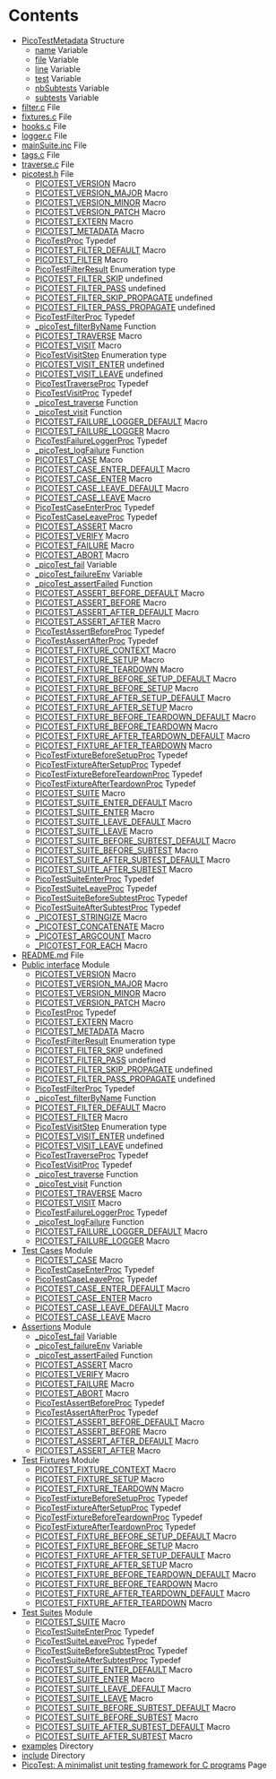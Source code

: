 # Contents

* [PicoTestMetadata](struct_pico_test_metadata.md#struct_pico_test_metadata) Structure
  * [name](struct_pico_test_metadata.md#struct_pico_test_metadata_1a253651ce46bc33b206c12787e8ccb166) Variable
  * [file](struct_pico_test_metadata.md#struct_pico_test_metadata_1a1e57db62ee1f5581d0f0bca333e21304) Variable
  * [line](struct_pico_test_metadata.md#struct_pico_test_metadata_1a98c9bcbb6844cf75dd8005110b03887d) Variable
  * [test](struct_pico_test_metadata.md#struct_pico_test_metadata_1a3f209675beb238cc9a2caf31996c3388) Variable
  * [nbSubtests](struct_pico_test_metadata.md#struct_pico_test_metadata_1a7dd93cc6b50428b9594d171c28a563c1) Variable
  * [subtests](struct_pico_test_metadata.md#struct_pico_test_metadata_1a543874ce98d5f3516e4e5bda6f4e61a3) Variable
* [filter.c](filter_8c.md#filter_8c) File
* [fixtures.c](fixtures_8c.md#fixtures_8c) File
* [hooks.c](hooks_8c.md#hooks_8c) File
* [logger.c](logger_8c.md#logger_8c) File
* [mainSuite.inc](main_suite_8inc.md#main_suite_8inc) File
* [tags.c](tags_8c.md#tags_8c) File
* [traverse.c](traverse_8c.md#traverse_8c) File
* [picotest.h](picotest_8h.md#picotest_8h) File
  * [PICOTEST\_VERSION](picotest_8h.md#group__public__interface_1ga1402f3301dff3f468aac77622f877f2d) Macro
  * [PICOTEST\_VERSION\_MAJOR](picotest_8h.md#group__public__interface_1ga9ea29549254cbe44f25ef974d0458e57) Macro
  * [PICOTEST\_VERSION\_MINOR](picotest_8h.md#group__public__interface_1ga6488c76f8a06a1a8222c2309b170bd1d) Macro
  * [PICOTEST\_VERSION\_PATCH](picotest_8h.md#group__public__interface_1gafc9d1ab6d8cced95f3560c3a006d8005) Macro
  * [PICOTEST\_EXTERN](picotest_8h.md#group__public__interface_1ga88033e8fb73d885670773cfc8ad1d024) Macro
  * [PICOTEST\_METADATA](picotest_8h.md#group__public__interface_1gaa7f907387dd96cac614ad0dfe4cbb858) Macro
  * [PicoTestProc](picotest_8h.md#group__public__interface_1ga824e8707dfbd1726aa15beb5f27b957a) Typedef
  * [PICOTEST\_FILTER\_DEFAULT](picotest_8h.md#group__public__interface_1ga7dccbea985fb578ba6b7639fb66fc3ea) Macro
  * [PICOTEST\_FILTER](picotest_8h.md#group__public__interface_1gabd82de0bec174d972151cd122a0a03ff) Macro
  * [PicoTestFilterResult](picotest_8h.md#group__public__interface_1gaf5acf1a68605f6c8b758bae0224e03fc) Enumeration type
  * [PICOTEST\_FILTER\_SKIP](picotest_8h.md#group__public__interface_1ggaf5acf1a68605f6c8b758bae0224e03fca0ee37a1cf8a2347fb3c42636dfb80b1c) undefined
  * [PICOTEST\_FILTER\_PASS](picotest_8h.md#group__public__interface_1ggaf5acf1a68605f6c8b758bae0224e03fca35508816a12c32e7ce536786e5ffc8d9) undefined
  * [PICOTEST\_FILTER\_SKIP\_PROPAGATE](picotest_8h.md#group__public__interface_1ggaf5acf1a68605f6c8b758bae0224e03fca487de7ecca4099ee737bd41a8d75ba75) undefined
  * [PICOTEST\_FILTER\_PASS\_PROPAGATE](picotest_8h.md#group__public__interface_1ggaf5acf1a68605f6c8b758bae0224e03fcaf2aa19fa3a0a1bc56585df626aa8e188) undefined
  * [PicoTestFilterProc](picotest_8h.md#group__public__interface_1gafc743c5aa3870900472bc701b3ad35a4) Typedef
  * [\_picoTest\_filterByName](picotest_8h.md#group__public__interface_1gace2d0b7428d63b90190fe65b619a8680) Function
  * [PICOTEST\_TRAVERSE](picotest_8h.md#group__public__interface_1gaee8202c2543c7fb59fa08aec75b6cc63) Macro
  * [PICOTEST\_VISIT](picotest_8h.md#group__public__interface_1ga84b8e9060ee56ca5c5b64da168ee7f6f) Macro
  * [PicoTestVisitStep](picotest_8h.md#group__public__interface_1gad78162429011bb689a76e91530ac7a22) Enumeration type
  * [PICOTEST\_VISIT\_ENTER](picotest_8h.md#group__public__interface_1ggad78162429011bb689a76e91530ac7a22a2590077bf6aceab607a23c349140af25) undefined
  * [PICOTEST\_VISIT\_LEAVE](picotest_8h.md#group__public__interface_1ggad78162429011bb689a76e91530ac7a22a70b432be5fb3de15623c7cb1562544d0) undefined
  * [PicoTestTraverseProc](picotest_8h.md#group__public__interface_1ga0b6b1fbb66a2062b823d28026399d27b) Typedef
  * [PicoTestVisitProc](picotest_8h.md#group__public__interface_1ga1ae925d603c838714097a508a19be99b) Typedef
  * [\_picoTest\_traverse](picotest_8h.md#group__public__interface_1gaacd9c37695afbb5b3bb8c5373c527641) Function
  * [\_picoTest\_visit](picotest_8h.md#group__public__interface_1ga114c577e2b5e238b8545c80be5783fea) Function
  * [PICOTEST\_FAILURE\_LOGGER\_DEFAULT](picotest_8h.md#group__public__interface_1gaf08fabb517d01d11ce72614d1df51687) Macro
  * [PICOTEST\_FAILURE\_LOGGER](picotest_8h.md#group__public__interface_1gae4b2f943bef59bd05fb7a328a6c39d48) Macro
  * [PicoTestFailureLoggerProc](picotest_8h.md#group__public__interface_1ga407922fa95d91c28651b93fbafe1d1bb) Typedef
  * [\_picoTest\_logFailure](picotest_8h.md#group__public__interface_1gae3c669f4ae731be32a25df3d3a97b599) Function
  * [PICOTEST\_CASE](picotest_8h.md#group__test__cases_1gadca8898d29eb42dde764ed83a5d9faf5) Macro
  * [PICOTEST\_CASE\_ENTER\_DEFAULT](picotest_8h.md#group__test__cases_1ga4a4a1356f85b26cd29f2f7ae4c09cf91) Macro
  * [PICOTEST\_CASE\_ENTER](picotest_8h.md#group__test__cases_1gad1f702ab6600b04f66731d35bf38fc67) Macro
  * [PICOTEST\_CASE\_LEAVE\_DEFAULT](picotest_8h.md#group__test__cases_1ga5ff2295c5a324991c72a81bcfb949522) Macro
  * [PICOTEST\_CASE\_LEAVE](picotest_8h.md#group__test__cases_1ga4fd71dfed1ce3733b0d670c86b8d523a) Macro
  * [PicoTestCaseEnterProc](picotest_8h.md#group__test__cases_1ga0af0a0ec6d2bbee706b56fea6f60126e) Typedef
  * [PicoTestCaseLeaveProc](picotest_8h.md#group__test__cases_1gacce6ae69ea5064e39e3c56915978609e) Typedef
  * [PICOTEST\_ASSERT](picotest_8h.md#group__assertions_1gad71b76cf1173654acc95df79d1c7040b) Macro
  * [PICOTEST\_VERIFY](picotest_8h.md#group__assertions_1gacd07b017f38d1e3ad784f369345357a2) Macro
  * [PICOTEST\_FAILURE](picotest_8h.md#group__assertions_1ga89a35f18021df570967bb707a8537f3b) Macro
  * [PICOTEST\_ABORT](picotest_8h.md#group__assertions_1ga62031fa5f6f86e517565b77a1fa37f59) Macro
  * [\_picoTest\_fail](picotest_8h.md#group__assertions_1ga8d7eb92ca21dfb7fe46fc2472e11f496) Variable
  * [\_picoTest\_failureEnv](picotest_8h.md#group__assertions_1ga2fdb4a73b6a0abc186a27065a36db6ed) Variable
  * [\_picoTest\_assertFailed](picotest_8h.md#group__assertions_1gadd80bff454009ce1077d81f1f5552f34) Function
  * [PICOTEST\_ASSERT\_BEFORE\_DEFAULT](picotest_8h.md#group__assertions_1ga331ef495337f7e2aae8be15cfd2a170a) Macro
  * [PICOTEST\_ASSERT\_BEFORE](picotest_8h.md#group__assertions_1gaa38b1a0014fe2ab172a5466f9031aafb) Macro
  * [PICOTEST\_ASSERT\_AFTER\_DEFAULT](picotest_8h.md#group__assertions_1gab1f1711109e4a8443a61c228194a6825) Macro
  * [PICOTEST\_ASSERT\_AFTER](picotest_8h.md#group__assertions_1gae6c0c62e54611c6d92a3a8b81545f934) Macro
  * [PicoTestAssertBeforeProc](picotest_8h.md#group__assertions_1ga2011048ceed2457e95498573d0730eaf) Typedef
  * [PicoTestAssertAfterProc](picotest_8h.md#group__assertions_1ga9502bbfe9927766f12e8de83aa37b706) Typedef
  * [PICOTEST\_FIXTURE\_CONTEXT](picotest_8h.md#group__fixtures_1ga983cffc937dca4baa55f59afad404f03) Macro
  * [PICOTEST\_FIXTURE\_SETUP](picotest_8h.md#group__fixtures_1ga1e98cba23391e13521100528ee1a2181) Macro
  * [PICOTEST\_FIXTURE\_TEARDOWN](picotest_8h.md#group__fixtures_1ga0d887bdb08e22489fc3cf9fb28a35fd1) Macro
  * [PICOTEST\_FIXTURE\_BEFORE\_SETUP\_DEFAULT](picotest_8h.md#group__fixtures_1ga503733d3013e81575c72a1100437ccf0) Macro
  * [PICOTEST\_FIXTURE\_BEFORE\_SETUP](picotest_8h.md#group__fixtures_1gab6053367243af2ee7745bf35a3baaa4e) Macro
  * [PICOTEST\_FIXTURE\_AFTER\_SETUP\_DEFAULT](picotest_8h.md#group__fixtures_1ga8bfe212f7c3bed6d83be102510086012) Macro
  * [PICOTEST\_FIXTURE\_AFTER\_SETUP](picotest_8h.md#group__fixtures_1ga679063021accc32a74c1e617ed68423f) Macro
  * [PICOTEST\_FIXTURE\_BEFORE\_TEARDOWN\_DEFAULT](picotest_8h.md#group__fixtures_1ga11bbe6bcd529ac78264411add1275635) Macro
  * [PICOTEST\_FIXTURE\_BEFORE\_TEARDOWN](picotest_8h.md#group__fixtures_1gaf68cbda0bf19afd7994c2e0a15278f8d) Macro
  * [PICOTEST\_FIXTURE\_AFTER\_TEARDOWN\_DEFAULT](picotest_8h.md#group__fixtures_1ga667b954d1448d95e022451b8711e6abf) Macro
  * [PICOTEST\_FIXTURE\_AFTER\_TEARDOWN](picotest_8h.md#group__fixtures_1ga1a910236e326a942bc3a5be5c6013520) Macro
  * [PicoTestFixtureBeforeSetupProc](picotest_8h.md#group__fixtures_1ga78ede622d468ebbe0bcc47698146ead9) Typedef
  * [PicoTestFixtureAfterSetupProc](picotest_8h.md#group__fixtures_1gae75749e42f2c93cfedae9220ad149e00) Typedef
  * [PicoTestFixtureBeforeTeardownProc](picotest_8h.md#group__fixtures_1ga154395391c0e95f5b08acaf38d2ef296) Typedef
  * [PicoTestFixtureAfterTeardownProc](picotest_8h.md#group__fixtures_1gad1e2073b337cd5697af642ce44c98db4) Typedef
  * [PICOTEST\_SUITE](picotest_8h.md#group__test__suites_1ga7a9c873e5e377bd88fcc4849689c1e6f) Macro
  * [PICOTEST\_SUITE\_ENTER\_DEFAULT](picotest_8h.md#group__test__suites_1ga50f13419afbe35f17150bacd7a906838) Macro
  * [PICOTEST\_SUITE\_ENTER](picotest_8h.md#group__test__suites_1gae569b3a4f05ebefc297411072e505fd3) Macro
  * [PICOTEST\_SUITE\_LEAVE\_DEFAULT](picotest_8h.md#group__test__suites_1gaf24c1f7c243e1990463aea4fbd4d5324) Macro
  * [PICOTEST\_SUITE\_LEAVE](picotest_8h.md#group__test__suites_1ga2ce5e2f78882e9f26067dc4ca9d0570c) Macro
  * [PICOTEST\_SUITE\_BEFORE\_SUBTEST\_DEFAULT](picotest_8h.md#group__test__suites_1gab5b747836950016e04544e29879f3da3) Macro
  * [PICOTEST\_SUITE\_BEFORE\_SUBTEST](picotest_8h.md#group__test__suites_1ga5a49439f633f383f0bb3d2a6e700d464) Macro
  * [PICOTEST\_SUITE\_AFTER\_SUBTEST\_DEFAULT](picotest_8h.md#group__test__suites_1ga0aa7b03502294fee8f3e5b4951027145) Macro
  * [PICOTEST\_SUITE\_AFTER\_SUBTEST](picotest_8h.md#group__test__suites_1gaab4493d86071cc9263827bf9a05a3b24) Macro
  * [PicoTestSuiteEnterProc](picotest_8h.md#group__test__suites_1ga881ee23cced7bc4df9427409dcb55254) Typedef
  * [PicoTestSuiteLeaveProc](picotest_8h.md#group__test__suites_1gabc6f39019f0cde9f04812785aceaab09) Typedef
  * [PicoTestSuiteBeforeSubtestProc](picotest_8h.md#group__test__suites_1gade4d2a7d8a611ca76c675607529a3edb) Typedef
  * [PicoTestSuiteAfterSubtestProc](picotest_8h.md#group__test__suites_1ga80efec0204108859c9ececa3921f6f76) Typedef
  * [\_PICOTEST\_STRINGIZE](picotest_8h.md#picotest_8h_1a9e72654d611dd79773814aac688dd1bc) Macro
  * [\_PICOTEST\_CONCATENATE](picotest_8h.md#picotest_8h_1a8fdd0e34f725f8e37ca020d13d056001) Macro
  * [\_PICOTEST\_ARGCOUNT](picotest_8h.md#picotest_8h_1a921cd46c5670838c4e662e3e35caf680) Macro
  * [\_PICOTEST\_FOR\_EACH](picotest_8h.md#picotest_8h_1aa36b887c3add49c79e23a95ba5b733b2) Macro
* [README.md](_r_e_a_d_m_e_8md.md#_r_e_a_d_m_e_8md) File
* [Public interface](group__public__interface.md#group__public__interface) Module
  * [PICOTEST\_VERSION](picotest_8h.md#group__public__interface_1ga1402f3301dff3f468aac77622f877f2d) Macro
  * [PICOTEST\_VERSION\_MAJOR](picotest_8h.md#group__public__interface_1ga9ea29549254cbe44f25ef974d0458e57) Macro
  * [PICOTEST\_VERSION\_MINOR](picotest_8h.md#group__public__interface_1ga6488c76f8a06a1a8222c2309b170bd1d) Macro
  * [PICOTEST\_VERSION\_PATCH](picotest_8h.md#group__public__interface_1gafc9d1ab6d8cced95f3560c3a006d8005) Macro
  * [PicoTestProc](picotest_8h.md#group__public__interface_1ga824e8707dfbd1726aa15beb5f27b957a) Typedef
  * [PICOTEST\_EXTERN](picotest_8h.md#group__public__interface_1ga88033e8fb73d885670773cfc8ad1d024) Macro
  * [PICOTEST\_METADATA](picotest_8h.md#group__public__interface_1gaa7f907387dd96cac614ad0dfe4cbb858) Macro
  * [PicoTestFilterResult](picotest_8h.md#group__public__interface_1gaf5acf1a68605f6c8b758bae0224e03fc) Enumeration type
  * [PICOTEST\_FILTER\_SKIP](picotest_8h.md#group__public__interface_1ggaf5acf1a68605f6c8b758bae0224e03fca0ee37a1cf8a2347fb3c42636dfb80b1c) undefined
  * [PICOTEST\_FILTER\_PASS](picotest_8h.md#group__public__interface_1ggaf5acf1a68605f6c8b758bae0224e03fca35508816a12c32e7ce536786e5ffc8d9) undefined
  * [PICOTEST\_FILTER\_SKIP\_PROPAGATE](picotest_8h.md#group__public__interface_1ggaf5acf1a68605f6c8b758bae0224e03fca487de7ecca4099ee737bd41a8d75ba75) undefined
  * [PICOTEST\_FILTER\_PASS\_PROPAGATE](picotest_8h.md#group__public__interface_1ggaf5acf1a68605f6c8b758bae0224e03fcaf2aa19fa3a0a1bc56585df626aa8e188) undefined
  * [PicoTestFilterProc](picotest_8h.md#group__public__interface_1gafc743c5aa3870900472bc701b3ad35a4) Typedef
  * [\_picoTest\_filterByName](picotest_8h.md#group__public__interface_1gace2d0b7428d63b90190fe65b619a8680) Function
  * [PICOTEST\_FILTER\_DEFAULT](picotest_8h.md#group__public__interface_1ga7dccbea985fb578ba6b7639fb66fc3ea) Macro
  * [PICOTEST\_FILTER](picotest_8h.md#group__public__interface_1gabd82de0bec174d972151cd122a0a03ff) Macro
  * [PicoTestVisitStep](picotest_8h.md#group__public__interface_1gad78162429011bb689a76e91530ac7a22) Enumeration type
  * [PICOTEST\_VISIT\_ENTER](picotest_8h.md#group__public__interface_1ggad78162429011bb689a76e91530ac7a22a2590077bf6aceab607a23c349140af25) undefined
  * [PICOTEST\_VISIT\_LEAVE](picotest_8h.md#group__public__interface_1ggad78162429011bb689a76e91530ac7a22a70b432be5fb3de15623c7cb1562544d0) undefined
  * [PicoTestTraverseProc](picotest_8h.md#group__public__interface_1ga0b6b1fbb66a2062b823d28026399d27b) Typedef
  * [PicoTestVisitProc](picotest_8h.md#group__public__interface_1ga1ae925d603c838714097a508a19be99b) Typedef
  * [\_picoTest\_traverse](picotest_8h.md#group__public__interface_1gaacd9c37695afbb5b3bb8c5373c527641) Function
  * [\_picoTest\_visit](picotest_8h.md#group__public__interface_1ga114c577e2b5e238b8545c80be5783fea) Function
  * [PICOTEST\_TRAVERSE](picotest_8h.md#group__public__interface_1gaee8202c2543c7fb59fa08aec75b6cc63) Macro
  * [PICOTEST\_VISIT](picotest_8h.md#group__public__interface_1ga84b8e9060ee56ca5c5b64da168ee7f6f) Macro
  * [PicoTestFailureLoggerProc](picotest_8h.md#group__public__interface_1ga407922fa95d91c28651b93fbafe1d1bb) Typedef
  * [\_picoTest\_logFailure](picotest_8h.md#group__public__interface_1gae3c669f4ae731be32a25df3d3a97b599) Function
  * [PICOTEST\_FAILURE\_LOGGER\_DEFAULT](picotest_8h.md#group__public__interface_1gaf08fabb517d01d11ce72614d1df51687) Macro
  * [PICOTEST\_FAILURE\_LOGGER](picotest_8h.md#group__public__interface_1gae4b2f943bef59bd05fb7a328a6c39d48) Macro
* [Test Cases](group__test__cases.md#group__test__cases) Module
  * [PICOTEST\_CASE](picotest_8h.md#group__test__cases_1gadca8898d29eb42dde764ed83a5d9faf5) Macro
  * [PicoTestCaseEnterProc](picotest_8h.md#group__test__cases_1ga0af0a0ec6d2bbee706b56fea6f60126e) Typedef
  * [PicoTestCaseLeaveProc](picotest_8h.md#group__test__cases_1gacce6ae69ea5064e39e3c56915978609e) Typedef
  * [PICOTEST\_CASE\_ENTER\_DEFAULT](picotest_8h.md#group__test__cases_1ga4a4a1356f85b26cd29f2f7ae4c09cf91) Macro
  * [PICOTEST\_CASE\_ENTER](picotest_8h.md#group__test__cases_1gad1f702ab6600b04f66731d35bf38fc67) Macro
  * [PICOTEST\_CASE\_LEAVE\_DEFAULT](picotest_8h.md#group__test__cases_1ga5ff2295c5a324991c72a81bcfb949522) Macro
  * [PICOTEST\_CASE\_LEAVE](picotest_8h.md#group__test__cases_1ga4fd71dfed1ce3733b0d670c86b8d523a) Macro
* [Assertions](group__assertions.md#group__assertions) Module
  * [\_picoTest\_fail](picotest_8h.md#group__assertions_1ga8d7eb92ca21dfb7fe46fc2472e11f496) Variable
  * [\_picoTest\_failureEnv](picotest_8h.md#group__assertions_1ga2fdb4a73b6a0abc186a27065a36db6ed) Variable
  * [\_picoTest\_assertFailed](picotest_8h.md#group__assertions_1gadd80bff454009ce1077d81f1f5552f34) Function
  * [PICOTEST\_ASSERT](picotest_8h.md#group__assertions_1gad71b76cf1173654acc95df79d1c7040b) Macro
  * [PICOTEST\_VERIFY](picotest_8h.md#group__assertions_1gacd07b017f38d1e3ad784f369345357a2) Macro
  * [PICOTEST\_FAILURE](picotest_8h.md#group__assertions_1ga89a35f18021df570967bb707a8537f3b) Macro
  * [PICOTEST\_ABORT](picotest_8h.md#group__assertions_1ga62031fa5f6f86e517565b77a1fa37f59) Macro
  * [PicoTestAssertBeforeProc](picotest_8h.md#group__assertions_1ga2011048ceed2457e95498573d0730eaf) Typedef
  * [PicoTestAssertAfterProc](picotest_8h.md#group__assertions_1ga9502bbfe9927766f12e8de83aa37b706) Typedef
  * [PICOTEST\_ASSERT\_BEFORE\_DEFAULT](picotest_8h.md#group__assertions_1ga331ef495337f7e2aae8be15cfd2a170a) Macro
  * [PICOTEST\_ASSERT\_BEFORE](picotest_8h.md#group__assertions_1gaa38b1a0014fe2ab172a5466f9031aafb) Macro
  * [PICOTEST\_ASSERT\_AFTER\_DEFAULT](picotest_8h.md#group__assertions_1gab1f1711109e4a8443a61c228194a6825) Macro
  * [PICOTEST\_ASSERT\_AFTER](picotest_8h.md#group__assertions_1gae6c0c62e54611c6d92a3a8b81545f934) Macro
* [Test Fixtures](group__fixtures.md#group__fixtures) Module
  * [PICOTEST\_FIXTURE\_CONTEXT](picotest_8h.md#group__fixtures_1ga983cffc937dca4baa55f59afad404f03) Macro
  * [PICOTEST\_FIXTURE\_SETUP](picotest_8h.md#group__fixtures_1ga1e98cba23391e13521100528ee1a2181) Macro
  * [PICOTEST\_FIXTURE\_TEARDOWN](picotest_8h.md#group__fixtures_1ga0d887bdb08e22489fc3cf9fb28a35fd1) Macro
  * [PicoTestFixtureBeforeSetupProc](picotest_8h.md#group__fixtures_1ga78ede622d468ebbe0bcc47698146ead9) Typedef
  * [PicoTestFixtureAfterSetupProc](picotest_8h.md#group__fixtures_1gae75749e42f2c93cfedae9220ad149e00) Typedef
  * [PicoTestFixtureBeforeTeardownProc](picotest_8h.md#group__fixtures_1ga154395391c0e95f5b08acaf38d2ef296) Typedef
  * [PicoTestFixtureAfterTeardownProc](picotest_8h.md#group__fixtures_1gad1e2073b337cd5697af642ce44c98db4) Typedef
  * [PICOTEST\_FIXTURE\_BEFORE\_SETUP\_DEFAULT](picotest_8h.md#group__fixtures_1ga503733d3013e81575c72a1100437ccf0) Macro
  * [PICOTEST\_FIXTURE\_BEFORE\_SETUP](picotest_8h.md#group__fixtures_1gab6053367243af2ee7745bf35a3baaa4e) Macro
  * [PICOTEST\_FIXTURE\_AFTER\_SETUP\_DEFAULT](picotest_8h.md#group__fixtures_1ga8bfe212f7c3bed6d83be102510086012) Macro
  * [PICOTEST\_FIXTURE\_AFTER\_SETUP](picotest_8h.md#group__fixtures_1ga679063021accc32a74c1e617ed68423f) Macro
  * [PICOTEST\_FIXTURE\_BEFORE\_TEARDOWN\_DEFAULT](picotest_8h.md#group__fixtures_1ga11bbe6bcd529ac78264411add1275635) Macro
  * [PICOTEST\_FIXTURE\_BEFORE\_TEARDOWN](picotest_8h.md#group__fixtures_1gaf68cbda0bf19afd7994c2e0a15278f8d) Macro
  * [PICOTEST\_FIXTURE\_AFTER\_TEARDOWN\_DEFAULT](picotest_8h.md#group__fixtures_1ga667b954d1448d95e022451b8711e6abf) Macro
  * [PICOTEST\_FIXTURE\_AFTER\_TEARDOWN](picotest_8h.md#group__fixtures_1ga1a910236e326a942bc3a5be5c6013520) Macro
* [Test Suites](group__test__suites.md#group__test__suites) Module
  * [PICOTEST\_SUITE](picotest_8h.md#group__test__suites_1ga7a9c873e5e377bd88fcc4849689c1e6f) Macro
  * [PicoTestSuiteEnterProc](picotest_8h.md#group__test__suites_1ga881ee23cced7bc4df9427409dcb55254) Typedef
  * [PicoTestSuiteLeaveProc](picotest_8h.md#group__test__suites_1gabc6f39019f0cde9f04812785aceaab09) Typedef
  * [PicoTestSuiteBeforeSubtestProc](picotest_8h.md#group__test__suites_1gade4d2a7d8a611ca76c675607529a3edb) Typedef
  * [PicoTestSuiteAfterSubtestProc](picotest_8h.md#group__test__suites_1ga80efec0204108859c9ececa3921f6f76) Typedef
  * [PICOTEST\_SUITE\_ENTER\_DEFAULT](picotest_8h.md#group__test__suites_1ga50f13419afbe35f17150bacd7a906838) Macro
  * [PICOTEST\_SUITE\_ENTER](picotest_8h.md#group__test__suites_1gae569b3a4f05ebefc297411072e505fd3) Macro
  * [PICOTEST\_SUITE\_LEAVE\_DEFAULT](picotest_8h.md#group__test__suites_1gaf24c1f7c243e1990463aea4fbd4d5324) Macro
  * [PICOTEST\_SUITE\_LEAVE](picotest_8h.md#group__test__suites_1ga2ce5e2f78882e9f26067dc4ca9d0570c) Macro
  * [PICOTEST\_SUITE\_BEFORE\_SUBTEST\_DEFAULT](picotest_8h.md#group__test__suites_1gab5b747836950016e04544e29879f3da3) Macro
  * [PICOTEST\_SUITE\_BEFORE\_SUBTEST](picotest_8h.md#group__test__suites_1ga5a49439f633f383f0bb3d2a6e700d464) Macro
  * [PICOTEST\_SUITE\_AFTER\_SUBTEST\_DEFAULT](picotest_8h.md#group__test__suites_1ga0aa7b03502294fee8f3e5b4951027145) Macro
  * [PICOTEST\_SUITE\_AFTER\_SUBTEST](picotest_8h.md#group__test__suites_1gaab4493d86071cc9263827bf9a05a3b24) Macro
* [examples](dir_d28a4824dc47e487b107a5db32ef43c4.md#dir_d28a4824dc47e487b107a5db32ef43c4) Directory
* [include](dir_d44c64559bbebec7f509842c48db8b23.md#dir_d44c64559bbebec7f509842c48db8b23) Directory
* [PicoTest: A minimalist unit testing framework for C programs](indexpage.md#indexpage) Page